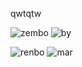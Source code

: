qwtqtw

![zembo](https://github.com/yanuzidesk/X1NY4/assets/147631524/3fecac06-c3e2-4212-b195-c5054964f1d1)
![by](https://github.com/yanuzidesk/X1NY4/assets/147631524/af0f8c59-4cd2-44d7-898b-476ad2713f2f)



![renbo](https://github.com/yanuzidesk/X1NY4/assets/147631524/efd6c571-11c8-4592-be78-afcaab0eb1b5)
![mar](https://github.com/yanuzidesk/X1NY4/assets/147631524/8cff79e5-3a6a-4cdf-a213-cca86ef411da)
